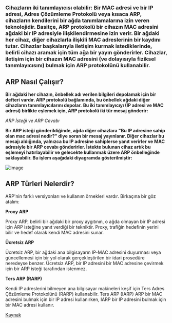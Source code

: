 ### Cihazların iki tanımlayıcısı olabilir: Bir MAC adresi ve bir IP adresi, Adres Çözümleme Protokolü veya kısaca ARP, cihazların kendilerini bir ağda tanımlamalarına izin veren teknolojidir. Basitçe, ARP protokolü bir cihazın MAC adresini ağdaki bir IP adresiyle ilişkilendirmesine izin verir. Bir ağdaki her cihaz, diğer cihazlarla ilişkili MAC adreslerinin bir kaydını tutar. Cihazlar başkalarıyla iletişim kurmak istediklerinde, belirli cihazı aramak için tüm ağa bir yayın gönderirler. Cihazlar, iletişim için bir cihazın MAC adresini (ve dolayısıyla fiziksel tanımlayıcısını) bulmak için ARP protokolünü kullanabilir.

## ARP Nasıl Çalışır? 
**Bir ağdaki her cihazın, önbellek adı verilen bilgileri depolamak için bir defteri vardır. ARP protokolü bağlamında, bu önbellek ağdaki diğer cihazların tanımlayıcılarını depolar.** 
**Bu iki tanımlayıcıyı (IP adresi ve MAC adresi) birlikte eşlemek için, ARP protokolü iki tür mesaj gönderir:** 

*ARP İsteği ve ARP Cevabı* 

**Bir ARP isteği gönderildiğinde, ağda diğer cihazlara "Bu IP adresine sahip olan mac adresi nedir?" diye soran bir mesaj yayınlanır. 
Diğer cihazlar bu mesajı aldığında, yalnızca bu IP adresine sahiplerse yanıt verirler ve MAC adresiyle bir ARP cevabı gönderirler. 
İstekte bulunan cihaz artık bu eşlemeyi hatırlayabilir ve gelecekte kullanmak üzere ARP önbelleğinde saklayabilir. 
Bu işlem aşağıdaki diyagramda gösterilmiştir:**

![image](https://github.com/user-attachments/assets/0c9d4cea-c1f1-48a1-9b63-e97a9a3846de)

## ARP Türleri Nelerdir? 
ARP'nin farklı versiyonları ve kullanım örnekleri vardır. Birkaçına bir göz atalım:

**Proxy ARP** 

Proxy ARP, belirli bir ağdaki bir proxy aygıtının, o ağda olmayan bir IP adresi için ARP isteğine yanıt verdiği bir tekniktir. 
Proxy, trafiğin hedefinin yerini bilir ve hedef olarak kendi MAC adresini sunar.

**Ücretsiz ARP** 

Ücretsiz ARP, bir ağdaki ana bilgisayarın IP-MAC adresini duyurması veya güncellemesi için bir yol olarak gerçekleştirilen bir idari prosedüre neredeyse benzer. 
Ücretsiz ARP, bir IP adresini bir MAC adresine çevirmek için bir ARP isteği tarafından istenmez. 

**Ters ARP (RARP)** 

Kendi IP adreslerini bilmeyen ana bilgisayar makineleri keşif için Ters Adres Çözümleme Protokolünü (RARP) kullanabilir. 
Ters ARP (IARP) ARP bir MAC adresini bulmak için bir IP adresi kullanırken, IARP bir IP adresini bulmak için bir MAC adresi kullanır.

[Kaynak](https://www.fortinet.com/resources/cyberglossary/what-is-arp)
